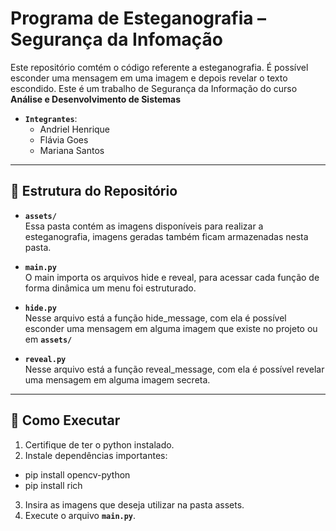 # Programa de Esteganografia – Segurança da Infomação 

Este repositório comtém o código referente a esteganografia. É possível esconder uma mensagem em uma imagem e depois revelar o texto escondido. Este é um trabalho de Segurança da Informação do curso **Análise e Desenvolvimento de Sistemas**

-  **`Integrantes`**:
    - Andriel Henrique
    - Flávia Goes  
    - Mariana Santos  

---

## 📂 Estrutura do Repositório  

- **`assets/`**  
  Essa pasta contém as imagens disponíveis para realizar a esteganografia, imagens geradas também ficam armazenadas nesta pasta. 

- **`main.py`**  
  O main importa os arquivos hide e reveal, para acessar cada função de forma dinâmica um menu foi estruturado.

- **`hide.py`**  
  Nesse arquivo está a função hide_message, com ela é possível esconder uma mensagem em alguma imagem que existe no projeto ou em **`assets/`**

- **`reveal.py`**  
  Nesse arquivo está a função reveal_message, com ela é possível revelar uma mensagem em alguma imagem secreta.

---

## 🔧 Como Executar

1. Certifique de ter o python instalado.
2. Instale dependências importantes:
- pip install opencv-python
- pip install rich
3. Insira as imagens que deseja utilizar na pasta assets.  
4. Execute o arquivo **`main.py`**.
